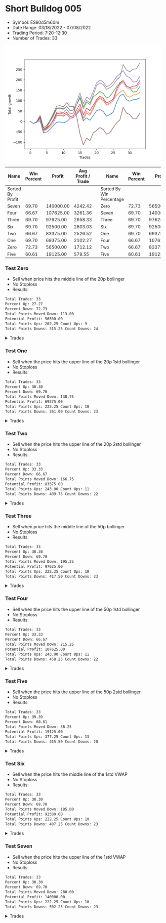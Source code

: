 # Short Bulldog 005 
- Symbol: ES90d5m60m
- Date Range: 03/18/2022 - 07/08/2022
- Trading Period: 7:20-12:30
- Number of Trades: 33

![Plot](ShortBulldog005ES90d5m60m.png)

| Name | Win Percent | Profit | Avg Profit / Trade |     | Name | Win Percent | Profit | Avg Profit / Trade |
| ---- | ----------- | ------ | ------------------ | --- | ---- | ----------- | ------ | ------------------ |
| Sorted By <br> Profit | | | | | Sorted By <br> Win Percentage ||||
| Seven | 69.70 | 140000.00 | 4242.42 |     | Zero | 72.73 | 56500.00 | 1712.12 |
| Four | 66.67 | 107625.00 | 3261.36 |     | Seven | 69.70 | 140000.00 | 4242.42 |
| Three | 69.70 | 97625.00 | 2958.33 |     | Three | 69.70 | 97625.00 | 2958.33 |
| Six | 69.70 | 92500.00 | 2803.03 |     | Six | 69.70 | 92500.00 | 2803.03 |
| Two | 66.67 | 83375.00 | 2526.52 |     | One | 69.70 | 69375.00 | 2102.27 |
| One | 69.70 | 69375.00 | 2102.27 |     | Four | 66.67 | 107625.00 | 3261.36 |
| Zero | 72.73 | 56500.00 | 1712.12 |     | Two | 66.67 | 83375.00 | 2526.52 |
| Five | 60.61 | 19125.00 | 579.55 |     | Five | 60.61 | 19125.00 | 579.55 |

### Test Zero
* Sell when price hits the middle line of the 20p bollinger
* No Stoploss
* Results:
```
Total Trades: 33
Percent Up: 27.27
Percent Down: 72.73
Total Points Moved Down: 113.00
Potential Profit: 56500.00
Total Points Ups: 202.25 Count Ups: 9
Total Points Downs: 315.25 Count Downs: 24
```

<details><summary>Trades</summary>

<code>In: 2022-03-24 08:05:00		Out: 2022-03-24 09:05:55		Total Position Time: 60:55		Total Move Down: -10.25		Total to Date: -10.25</code> <br />
<code>In: 2022-03-24 08:30:00		Out: 2022-03-24 09:17:15		Total Position Time: 47:15		Total Move Down: 6.25		Total to Date: -4.00</code> <br />
<code>In: 2022-03-25 07:25:00		Out: 2022-03-25 08:01:45		Total Position Time: 36:45		Total Move Down: 7.00		Total to Date: 3.00</code> <br />
<code>In: 2022-03-28 12:00:00		Out: 2022-03-29 06:30:55		Total Position Time: 1110:55		Total Move Down: -58.25		Total to Date: -55.25</code> <br />
<code>In: 2022-03-29 12:10:00		Out: 2022-03-29 12:53:35		Total Position Time: 43:35		Total Move Down: 3.75		Total to Date: -51.50</code> <br />
<code>In: 2022-04-06 10:50:00		Out: 2022-04-06 11:00:10		Total Position Time: 10:10		Total Move Down: 13.25		Total to Date: -38.25</code> <br />
<code>In: 2022-04-06 11:05:00		Out: 2022-04-06 11:08:10		Total Position Time: 03:10		Total Move Down: 18.50		Total to Date: -19.75</code> <br />
<code>In: 2022-04-07 12:15:00		Out: 2022-04-07 12:55:25		Total Position Time: 40:25		Total Move Down: 15.50		Total to Date: -4.25</code> <br />
<code>In: 2022-04-08 08:05:00		Out: 2022-04-08 09:05:55		Total Position Time: 60:55		Total Move Down: 1.50		Total to Date: -2.75</code> <br />
<code>In: 2022-04-13 08:05:00		Out: 2022-04-13 09:05:55		Total Position Time: 60:55		Total Move Down: -4.50		Total to Date: -7.25</code> <br />
<code>In: 2022-04-20 10:45:00		Out: 2022-04-20 11:13:25		Total Position Time: 28:25		Total Move Down: 5.75		Total to Date: -1.50</code> <br />
<code>In: 2022-04-25 11:35:00		Out: 2022-04-25 12:07:15		Total Position Time: 32:15		Total Move Down: 16.00		Total to Date: 14.50</code> <br />
<code>In: 2022-05-04 09:40:00		Out: 2022-05-04 10:37:25		Total Position Time: 57:25		Total Move Down: 6.00		Total to Date: 20.50</code> <br />
<code>In: 2022-05-04 11:05:00		Out: 2022-05-04 11:07:15		Total Position Time: 02:15		Total Move Down: 14.00		Total to Date: 34.50</code> <br />
<code>In: 2022-05-04 11:30:00		Out: 2022-05-04 11:31:10		Total Position Time: 01:10		Total Move Down: 19.00		Total to Date: 53.50</code> <br />
<code>In: 2022-05-04 11:55:00		Out: 2022-05-04 12:55:55		Total Position Time: 60:55		Total Move Down: -51.00		Total to Date: 2.50</code> <br />
<code>In: 2022-05-04 12:15:00		Out: 2022-05-05 06:31:05		Total Position Time: 1096:05		Total Move Down: 14.50		Total to Date: 17.00</code> <br />
<code>In: 2022-05-16 10:35:00		Out: 2022-05-16 11:35:55		Total Position Time: 60:55		Total Move Down: -11.75		Total to Date: 5.25</code> <br />
<code>In: 2022-05-19 08:50:00		Out: 2022-05-19 09:21:05		Total Position Time: 31:05		Total Move Down: 22.25		Total to Date: 27.50</code> <br />
<code>In: 2022-05-19 12:05:00		Out: 2022-05-19 12:18:20		Total Position Time: 13:20		Total Move Down: 23.50		Total to Date: 51.00</code> <br />
<code>In: 2022-05-24 10:55:00		Out: 2022-05-24 11:48:35		Total Position Time: 53:35		Total Move Down: 6.25		Total to Date: 57.25</code> <br />
<code>In: 2022-05-25 11:35:00		Out: 2022-05-25 12:35:55		Total Position Time: 60:55		Total Move Down: -9.25		Total to Date: 48.00</code> <br />
<code>In: 2022-05-27 12:10:00		Out: 2022-05-27 13:40:55		Total Position Time: 90:55		Total Move Down: -23.00		Total to Date: 25.00</code> <br />
<code>In: 2022-05-31 09:05:00		Out: 2022-05-31 10:05:55		Total Position Time: 60:55		Total Move Down: 8.00		Total to Date: 33.00</code> <br />
<code>In: 2022-06-15 11:00:00		Out: 2022-06-15 11:01:15		Total Position Time: 01:15		Total Move Down: 11.00		Total to Date: 44.00</code> <br />
<code>In: 2022-06-15 11:45:00		Out: 2022-06-15 11:58:05		Total Position Time: 13:05		Total Move Down: 46.75		Total to Date: 90.75</code> <br />
<code>In: 2022-06-15 11:50:00		Out: 2022-06-15 11:58:05		Total Position Time: 08:05		Total Move Down: 32.00		Total to Date: 122.75</code> <br />
<code>In: 2022-06-21 12:05:00		Out: 2022-06-21 12:35:35		Total Position Time: 30:35		Total Move Down: 8.00		Total to Date: 130.75</code> <br />
<code>In: 2022-07-05 10:40:00		Out: 2022-07-05 11:40:55		Total Position Time: 60:55		Total Move Down: -26.50		Total to Date: 104.25</code> <br />
<code>In: 2022-07-05 11:40:00		Out: 2022-07-05 12:40:55		Total Position Time: 60:55		Total Move Down: -7.75		Total to Date: 96.50</code> <br />
<code>In: 2022-07-06 11:00:00		Out: 2022-07-06 11:02:25		Total Position Time: 02:25		Total Move Down: 7.00		Total to Date: 103.50</code> <br />
<code>In: 2022-07-06 11:45:00		Out: 2022-07-06 12:45:55		Total Position Time: 60:55		Total Move Down: 2.00		Total to Date: 105.50</code> <br />
<code>In: 2022-07-07 12:20:00		Out: 2022-07-07 12:38:25		Total Position Time: 18:25		Total Move Down: 7.50		Total to Date: 113.00</code> <br />


</details>

### Test One
* Sell when the price hits the upper line of the 20p 1std bollinger
* No Stoploss
* Results:
```
Total Trades: 33
Percent Up: 30.30
Percent Down: 69.70
Total Points Moved Down: 138.75
Potential Profit: 69375.00
Total Points Ups: 222.25 Count Ups: 10
Total Points Downs: 361.00 Count Downs: 23
```

<details><summary>Trades</summary>

<code>In: 2022-03-24 08:05:00		Out: 2022-03-24 09:05:55		Total Position Time: 60:55		Total Move Down: -10.25		Total to Date: -10.25</code> <br />
<code>In: 2022-03-24 08:30:00		Out: 2022-03-24 09:30:55		Total Position Time: 60:55		Total Move Down: 9.25		Total to Date: -1.00</code> <br />
<code>In: 2022-03-25 07:25:00		Out: 2022-03-25 08:09:20		Total Position Time: 44:20		Total Move Down: 15.50		Total to Date: 14.50</code> <br />
<code>In: 2022-03-28 12:00:00		Out: 2022-03-29 06:30:55		Total Position Time: 1110:55		Total Move Down: -58.25		Total to Date: -43.75</code> <br />
<code>In: 2022-03-29 12:10:00		Out: 2022-03-30 06:36:15		Total Position Time: 1106:15		Total Move Down: 6.50		Total to Date: -37.25</code> <br />
<code>In: 2022-04-06 10:50:00		Out: 2022-04-06 11:09:45		Total Position Time: 19:45		Total Move Down: 17.75		Total to Date: -19.50</code> <br />
<code>In: 2022-04-06 11:05:00		Out: 2022-04-06 11:09:45		Total Position Time: 04:45		Total Move Down: 24.75		Total to Date: 5.25</code> <br />
<code>In: 2022-04-07 12:15:00		Out: 2022-04-08 06:31:00		Total Position Time: 1096:00		Total Move Down: 24.50		Total to Date: 29.75</code> <br />
<code>In: 2022-04-08 08:05:00		Out: 2022-04-08 09:05:55		Total Position Time: 60:55		Total Move Down: 1.50		Total to Date: 31.25</code> <br />
<code>In: 2022-04-13 08:05:00		Out: 2022-04-13 09:05:55		Total Position Time: 60:55		Total Move Down: -4.50		Total to Date: 26.75</code> <br />
<code>In: 2022-04-20 10:45:00		Out: 2022-04-20 11:17:15		Total Position Time: 32:15		Total Move Down: 8.75		Total to Date: 35.50</code> <br />
<code>In: 2022-04-25 11:35:00		Out: 2022-04-25 12:35:55		Total Position Time: 60:55		Total Move Down: -20.00		Total to Date: 15.50</code> <br />
<code>In: 2022-05-04 09:40:00		Out: 2022-05-04 10:40:55		Total Position Time: 60:55		Total Move Down: 3.00		Total to Date: 18.50</code> <br />
<code>In: 2022-05-04 11:05:00		Out: 2022-05-04 11:07:20		Total Position Time: 02:20		Total Move Down: 18.00		Total to Date: 36.50</code> <br />
<code>In: 2022-05-04 11:30:00		Out: 2022-05-04 11:31:20		Total Position Time: 01:20		Total Move Down: 23.00		Total to Date: 59.50</code> <br />
<code>In: 2022-05-04 11:55:00		Out: 2022-05-04 12:55:55		Total Position Time: 60:55		Total Move Down: -51.00		Total to Date: 8.50</code> <br />
<code>In: 2022-05-04 12:15:00		Out: 2022-05-05 06:45:55		Total Position Time: 1110:55		Total Move Down: 31.75		Total to Date: 40.25</code> <br />
<code>In: 2022-05-16 10:35:00		Out: 2022-05-16 11:35:55		Total Position Time: 60:55		Total Move Down: -11.75		Total to Date: 28.50</code> <br />
<code>In: 2022-05-19 08:50:00		Out: 2022-05-19 09:40:30		Total Position Time: 50:30		Total Move Down: 30.75		Total to Date: 59.25</code> <br />
<code>In: 2022-05-19 12:05:00		Out: 2022-05-19 12:24:50		Total Position Time: 19:50		Total Move Down: 34.75		Total to Date: 94.00</code> <br />
<code>In: 2022-05-24 10:55:00		Out: 2022-05-24 11:55:10		Total Position Time: 60:10		Total Move Down: 15.25		Total to Date: 109.25</code> <br />
<code>In: 2022-05-25 11:35:00		Out: 2022-05-25 12:35:55		Total Position Time: 60:55		Total Move Down: -9.25		Total to Date: 100.00</code> <br />
<code>In: 2022-05-27 12:10:00		Out: 2022-05-27 13:40:55		Total Position Time: 90:55		Total Move Down: -23.00		Total to Date: 77.00</code> <br />
<code>In: 2022-05-31 09:05:00		Out: 2022-05-31 10:05:55		Total Position Time: 60:55		Total Move Down: 8.00		Total to Date: 85.00</code> <br />
<code>In: 2022-06-15 11:00:00		Out: 2022-06-15 11:01:25		Total Position Time: 01:25		Total Move Down: 16.75		Total to Date: 101.75</code> <br />
<code>In: 2022-06-15 11:45:00		Out: 2022-06-15 12:45:55		Total Position Time: 60:55		Total Move Down: 23.50		Total to Date: 125.25</code> <br />
<code>In: 2022-06-15 11:50:00		Out: 2022-06-15 12:50:55		Total Position Time: 60:55		Total Move Down: 14.00		Total to Date: 139.25</code> <br />
<code>In: 2022-06-21 12:05:00		Out: 2022-06-21 12:55:25		Total Position Time: 50:25		Total Move Down: 10.25		Total to Date: 149.50</code> <br />
<code>In: 2022-07-05 10:40:00		Out: 2022-07-05 11:40:55		Total Position Time: 60:55		Total Move Down: -26.50		Total to Date: 123.00</code> <br />
<code>In: 2022-07-05 11:40:00		Out: 2022-07-05 12:40:55		Total Position Time: 60:55		Total Move Down: -7.75		Total to Date: 115.25</code> <br />
<code>In: 2022-07-06 11:00:00		Out: 2022-07-06 11:12:15		Total Position Time: 12:15		Total Move Down: 11.25		Total to Date: 126.50</code> <br />
<code>In: 2022-07-06 11:45:00		Out: 2022-07-06 12:45:55		Total Position Time: 60:55		Total Move Down: 2.00		Total to Date: 128.50</code> <br />
<code>In: 2022-07-07 12:20:00		Out: 2022-07-07 12:46:35		Total Position Time: 26:35		Total Move Down: 10.25		Total to Date: 138.75</code> <br />


</details>

### Test Two
* Sell when the price hits the upper line of the 20p 2std bollinger
* No Stoploss
* Results:
```
Total Trades: 33
Percent Up: 33.33
Percent Down: 66.67
Total Points Moved Down: 166.75
Potential Profit: 83375.00
Total Points Ups: 243.00 Count Ups: 11
Total Points Downs: 409.75 Count Downs: 22
```

<details><summary>Trades</summary>

<code>In: 2022-03-24 08:05:00		Out: 2022-03-24 09:05:55		Total Position Time: 60:55		Total Move Down: -10.25		Total to Date: -10.25</code> <br />
<code>In: 2022-03-24 08:30:00		Out: 2022-03-24 09:30:55		Total Position Time: 60:55		Total Move Down: 9.25		Total to Date: -1.00</code> <br />
<code>In: 2022-03-25 07:25:00		Out: 2022-03-25 08:10:45		Total Position Time: 45:45		Total Move Down: 21.25		Total to Date: 20.25</code> <br />
<code>In: 2022-03-28 12:00:00		Out: 2022-03-29 06:30:55		Total Position Time: 1110:55		Total Move Down: -58.25		Total to Date: -38.00</code> <br />
<code>In: 2022-03-29 12:10:00		Out: 2022-03-30 06:38:10		Total Position Time: 1108:10		Total Move Down: 10.75		Total to Date: -27.25</code> <br />
<code>In: 2022-04-06 10:50:00		Out: 2022-04-06 11:15:15		Total Position Time: 25:15		Total Move Down: 26.25		Total to Date: -1.00</code> <br />
<code>In: 2022-04-06 11:05:00		Out: 2022-04-06 11:15:15		Total Position Time: 10:15		Total Move Down: 33.25		Total to Date: 32.25</code> <br />
<code>In: 2022-04-07 12:15:00		Out: 2022-04-08 06:36:05		Total Position Time: 1101:05		Total Move Down: 31.25		Total to Date: 63.50</code> <br />
<code>In: 2022-04-08 08:05:00		Out: 2022-04-08 09:05:55		Total Position Time: 60:55		Total Move Down: 1.50		Total to Date: 65.00</code> <br />
<code>In: 2022-04-13 08:05:00		Out: 2022-04-13 09:05:55		Total Position Time: 60:55		Total Move Down: -4.50		Total to Date: 60.50</code> <br />
<code>In: 2022-04-20 10:45:00		Out: 2022-04-20 11:19:15		Total Position Time: 34:15		Total Move Down: 11.50		Total to Date: 72.00</code> <br />
<code>In: 2022-04-25 11:35:00		Out: 2022-04-25 12:35:55		Total Position Time: 60:55		Total Move Down: -20.00		Total to Date: 52.00</code> <br />
<code>In: 2022-05-04 09:40:00		Out: 2022-05-04 10:40:55		Total Position Time: 60:55		Total Move Down: 3.00		Total to Date: 55.00</code> <br />
<code>In: 2022-05-04 11:05:00		Out: 2022-05-04 11:07:40		Total Position Time: 02:40		Total Move Down: 24.50		Total to Date: 79.50</code> <br />
<code>In: 2022-05-04 11:30:00		Out: 2022-05-04 11:32:25		Total Position Time: 02:25		Total Move Down: 32.25		Total to Date: 111.75</code> <br />
<code>In: 2022-05-04 11:55:00		Out: 2022-05-04 12:55:55		Total Position Time: 60:55		Total Move Down: -51.00		Total to Date: 60.75</code> <br />
<code>In: 2022-05-04 12:15:00		Out: 2022-05-05 06:45:55		Total Position Time: 1110:55		Total Move Down: 31.75		Total to Date: 92.50</code> <br />
<code>In: 2022-05-16 10:35:00		Out: 2022-05-16 11:35:55		Total Position Time: 60:55		Total Move Down: -11.75		Total to Date: 80.75</code> <br />
<code>In: 2022-05-19 08:50:00		Out: 2022-05-19 09:50:55		Total Position Time: 60:55		Total Move Down: 36.50		Total to Date: 117.25</code> <br />
<code>In: 2022-05-19 12:05:00		Out: 2022-05-20 06:35:55		Total Position Time: 1110:55		Total Move Down: 12.25		Total to Date: 129.50</code> <br />
<code>In: 2022-05-24 10:55:00		Out: 2022-05-24 11:55:55		Total Position Time: 60:55		Total Move Down: 14.00		Total to Date: 143.50</code> <br />
<code>In: 2022-05-25 11:35:00		Out: 2022-05-25 12:35:55		Total Position Time: 60:55		Total Move Down: -9.25		Total to Date: 134.25</code> <br />
<code>In: 2022-05-27 12:10:00		Out: 2022-05-27 13:40:55		Total Position Time: 90:55		Total Move Down: -23.00		Total to Date: 111.25</code> <br />
<code>In: 2022-05-31 09:05:00		Out: 2022-05-31 10:05:55		Total Position Time: 60:55		Total Move Down: 8.00		Total to Date: 119.25</code> <br />
<code>In: 2022-06-15 11:00:00		Out: 2022-06-15 11:01:40		Total Position Time: 01:40		Total Move Down: 23.50		Total to Date: 142.75</code> <br />
<code>In: 2022-06-15 11:45:00		Out: 2022-06-15 12:45:55		Total Position Time: 60:55		Total Move Down: 23.50		Total to Date: 166.25</code> <br />
<code>In: 2022-06-15 11:50:00		Out: 2022-06-15 12:50:55		Total Position Time: 60:55		Total Move Down: 14.00		Total to Date: 180.25</code> <br />
<code>In: 2022-06-21 12:05:00		Out: 2022-06-21 12:57:50		Total Position Time: 52:50		Total Move Down: 15.25		Total to Date: 195.50</code> <br />
<code>In: 2022-07-05 10:40:00		Out: 2022-07-05 11:40:55		Total Position Time: 60:55		Total Move Down: -26.50		Total to Date: 169.00</code> <br />
<code>In: 2022-07-05 11:40:00		Out: 2022-07-05 12:40:55		Total Position Time: 60:55		Total Move Down: -7.75		Total to Date: 161.25</code> <br />
<code>In: 2022-07-06 11:00:00		Out: 2022-07-06 12:00:55		Total Position Time: 60:55		Total Move Down: -20.75		Total to Date: 140.50</code> <br />
<code>In: 2022-07-06 11:45:00		Out: 2022-07-06 12:45:55		Total Position Time: 60:55		Total Move Down: 2.00		Total to Date: 142.50</code> <br />
<code>In: 2022-07-07 12:20:00		Out: 2022-07-08 06:30:05		Total Position Time: 1090:05		Total Move Down: 24.25		Total to Date: 166.75</code> <br />


</details>

### Test Three
* Sell when price hits the middle line of the 50p bollinger
* No Stoploss
* Results:
```
Total Trades: 33
Percent Up: 30.30
Percent Down: 69.70
Total Points Moved Down: 195.25
Potential Profit: 97625.00
Total Points Ups: 222.25 Count Ups: 10
Total Points Downs: 417.50 Count Downs: 23
```

<details><summary>Trades</summary>

<code>In: 2022-03-24 08:05:00		Out: 2022-03-24 09:05:55		Total Position Time: 60:55		Total Move Down: -10.25		Total to Date: -10.25</code> <br />
<code>In: 2022-03-24 08:30:00		Out: 2022-03-24 09:30:55		Total Position Time: 60:55		Total Move Down: 9.25		Total to Date: -1.00</code> <br />
<code>In: 2022-03-25 07:25:00		Out: 2022-03-25 08:10:15		Total Position Time: 45:15		Total Move Down: 19.50		Total to Date: 18.50</code> <br />
<code>In: 2022-03-28 12:00:00		Out: 2022-03-29 06:30:55		Total Position Time: 1110:55		Total Move Down: -58.25		Total to Date: -39.75</code> <br />
<code>In: 2022-03-29 12:10:00		Out: 2022-03-30 06:40:55		Total Position Time: 1110:55		Total Move Down: 10.00		Total to Date: -29.75</code> <br />
<code>In: 2022-04-06 10:50:00		Out: 2022-04-06 11:08:35		Total Position Time: 18:35		Total Move Down: 13.25		Total to Date: -16.50</code> <br />
<code>In: 2022-04-06 11:05:00		Out: 2022-04-06 11:08:35		Total Position Time: 03:35		Total Move Down: 20.25		Total to Date: 3.75</code> <br />
<code>In: 2022-04-07 12:15:00		Out: 2022-04-08 06:40:30		Total Position Time: 1105:30		Total Move Down: 34.00		Total to Date: 37.75</code> <br />
<code>In: 2022-04-08 08:05:00		Out: 2022-04-08 09:05:55		Total Position Time: 60:55		Total Move Down: 1.50		Total to Date: 39.25</code> <br />
<code>In: 2022-04-13 08:05:00		Out: 2022-04-13 09:05:55		Total Position Time: 60:55		Total Move Down: -4.50		Total to Date: 34.75</code> <br />
<code>In: 2022-04-20 10:45:00		Out: 2022-04-20 11:17:15		Total Position Time: 32:15		Total Move Down: 8.75		Total to Date: 43.50</code> <br />
<code>In: 2022-04-25 11:35:00		Out: 2022-04-25 12:35:55		Total Position Time: 60:55		Total Move Down: -20.00		Total to Date: 23.50</code> <br />
<code>In: 2022-05-04 09:40:00		Out: 2022-05-04 10:40:55		Total Position Time: 60:55		Total Move Down: 3.00		Total to Date: 26.50</code> <br />
<code>In: 2022-05-04 11:05:00		Out: 2022-05-04 11:20:50		Total Position Time: 15:50		Total Move Down: 30.25		Total to Date: 56.75</code> <br />
<code>In: 2022-05-04 11:30:00		Out: 2022-05-04 11:31:40		Total Position Time: 01:40		Total Move Down: 26.00		Total to Date: 82.75</code> <br />
<code>In: 2022-05-04 11:55:00		Out: 2022-05-04 12:55:55		Total Position Time: 60:55		Total Move Down: -51.00		Total to Date: 31.75</code> <br />
<code>In: 2022-05-04 12:15:00		Out: 2022-05-05 06:45:55		Total Position Time: 1110:55		Total Move Down: 31.75		Total to Date: 63.50</code> <br />
<code>In: 2022-05-16 10:35:00		Out: 2022-05-16 11:35:55		Total Position Time: 60:55		Total Move Down: -11.75		Total to Date: 51.75</code> <br />
<code>In: 2022-05-19 08:50:00		Out: 2022-05-19 09:37:05		Total Position Time: 47:05		Total Move Down: 25.75		Total to Date: 77.50</code> <br />
<code>In: 2022-05-19 12:05:00		Out: 2022-05-19 12:21:15		Total Position Time: 16:15		Total Move Down: 27.50		Total to Date: 105.00</code> <br />
<code>In: 2022-05-24 10:55:00		Out: 2022-05-24 11:55:10		Total Position Time: 60:10		Total Move Down: 15.25		Total to Date: 120.25</code> <br />
<code>In: 2022-05-25 11:35:00		Out: 2022-05-25 12:35:55		Total Position Time: 60:55		Total Move Down: -9.25		Total to Date: 111.00</code> <br />
<code>In: 2022-05-27 12:10:00		Out: 2022-05-27 13:40:55		Total Position Time: 90:55		Total Move Down: -23.00		Total to Date: 88.00</code> <br />
<code>In: 2022-05-31 09:05:00		Out: 2022-05-31 10:05:55		Total Position Time: 60:55		Total Move Down: 8.00		Total to Date: 96.00</code> <br />
<code>In: 2022-06-15 11:00:00		Out: 2022-06-15 11:01:15		Total Position Time: 01:15		Total Move Down: 11.00		Total to Date: 107.00</code> <br />
<code>In: 2022-06-15 11:45:00		Out: 2022-06-15 11:58:05		Total Position Time: 13:05		Total Move Down: 46.75		Total to Date: 153.75</code> <br />
<code>In: 2022-06-15 11:50:00		Out: 2022-06-15 11:58:05		Total Position Time: 08:05		Total Move Down: 32.00		Total to Date: 185.75</code> <br />
<code>In: 2022-06-21 12:05:00		Out: 2022-06-21 12:55:25		Total Position Time: 50:25		Total Move Down: 10.25		Total to Date: 196.00</code> <br />
<code>In: 2022-07-05 10:40:00		Out: 2022-07-05 11:40:55		Total Position Time: 60:55		Total Move Down: -26.50		Total to Date: 169.50</code> <br />
<code>In: 2022-07-05 11:40:00		Out: 2022-07-05 12:40:55		Total Position Time: 60:55		Total Move Down: -7.75		Total to Date: 161.75</code> <br />
<code>In: 2022-07-06 11:00:00		Out: 2022-07-06 11:11:50		Total Position Time: 11:50		Total Move Down: 7.25		Total to Date: 169.00</code> <br />
<code>In: 2022-07-06 11:45:00		Out: 2022-07-06 12:45:55		Total Position Time: 60:55		Total Move Down: 2.00		Total to Date: 171.00</code> <br />
<code>In: 2022-07-07 12:20:00		Out: 2022-07-08 06:30:05		Total Position Time: 1090:05		Total Move Down: 24.25		Total to Date: 195.25</code> <br />


</details>

### Test Four
* Sell when the price hits the upper line of the 50p 1std bollinger
* No Stoploss
* Results:
```
Total Trades: 33
Percent Up: 33.33
Percent Down: 66.67
Total Points Moved Down: 215.25
Potential Profit: 107625.00
Total Points Ups: 243.00 Count Ups: 11
Total Points Downs: 458.25 Count Downs: 22
```

<details><summary>Trades</summary>

<code>In: 2022-03-24 08:05:00		Out: 2022-03-24 09:05:55		Total Position Time: 60:55		Total Move Down: -10.25		Total to Date: -10.25</code> <br />
<code>In: 2022-03-24 08:30:00		Out: 2022-03-24 09:30:55		Total Position Time: 60:55		Total Move Down: 9.25		Total to Date: -1.00</code> <br />
<code>In: 2022-03-25 07:25:00		Out: 2022-03-25 08:25:55		Total Position Time: 60:55		Total Move Down: 29.00		Total to Date: 28.00</code> <br />
<code>In: 2022-03-28 12:00:00		Out: 2022-03-29 06:30:55		Total Position Time: 1110:55		Total Move Down: -58.25		Total to Date: -30.25</code> <br />
<code>In: 2022-03-29 12:10:00		Out: 2022-03-30 06:40:55		Total Position Time: 1110:55		Total Move Down: 10.00		Total to Date: -20.25</code> <br />
<code>In: 2022-04-06 10:50:00		Out: 2022-04-06 11:11:20		Total Position Time: 21:20		Total Move Down: 19.25		Total to Date: -1.00</code> <br />
<code>In: 2022-04-06 11:05:00		Out: 2022-04-06 11:11:20		Total Position Time: 06:20		Total Move Down: 26.25		Total to Date: 25.25</code> <br />
<code>In: 2022-04-07 12:15:00		Out: 2022-04-08 06:45:55		Total Position Time: 1110:55		Total Move Down: 35.75		Total to Date: 61.00</code> <br />
<code>In: 2022-04-08 08:05:00		Out: 2022-04-08 09:05:55		Total Position Time: 60:55		Total Move Down: 1.50		Total to Date: 62.50</code> <br />
<code>In: 2022-04-13 08:05:00		Out: 2022-04-13 09:05:55		Total Position Time: 60:55		Total Move Down: -4.50		Total to Date: 58.00</code> <br />
<code>In: 2022-04-20 10:45:00		Out: 2022-04-20 11:21:05		Total Position Time: 36:05		Total Move Down: 13.50		Total to Date: 71.50</code> <br />
<code>In: 2022-04-25 11:35:00		Out: 2022-04-25 12:35:55		Total Position Time: 60:55		Total Move Down: -20.00		Total to Date: 51.50</code> <br />
<code>In: 2022-05-04 09:40:00		Out: 2022-05-04 10:40:55		Total Position Time: 60:55		Total Move Down: 3.00		Total to Date: 54.50</code> <br />
<code>In: 2022-05-04 11:05:00		Out: 2022-05-04 11:34:10		Total Position Time: 29:10		Total Move Down: 41.75		Total to Date: 96.25</code> <br />
<code>In: 2022-05-04 11:30:00		Out: 2022-05-04 11:34:10		Total Position Time: 04:10		Total Move Down: 40.00		Total to Date: 136.25</code> <br />
<code>In: 2022-05-04 11:55:00		Out: 2022-05-04 12:55:55		Total Position Time: 60:55		Total Move Down: -51.00		Total to Date: 85.25</code> <br />
<code>In: 2022-05-04 12:15:00		Out: 2022-05-05 06:45:55		Total Position Time: 1110:55		Total Move Down: 31.75		Total to Date: 117.00</code> <br />
<code>In: 2022-05-16 10:35:00		Out: 2022-05-16 11:35:55		Total Position Time: 60:55		Total Move Down: -11.75		Total to Date: 105.25</code> <br />
<code>In: 2022-05-19 08:50:00		Out: 2022-05-19 09:45:45		Total Position Time: 55:45		Total Move Down: 38.50		Total to Date: 143.75</code> <br />
<code>In: 2022-05-19 12:05:00		Out: 2022-05-19 12:30:05		Total Position Time: 25:05		Total Move Down: 40.50		Total to Date: 184.25</code> <br />
<code>In: 2022-05-24 10:55:00		Out: 2022-05-24 11:55:55		Total Position Time: 60:55		Total Move Down: 14.00		Total to Date: 198.25</code> <br />
<code>In: 2022-05-25 11:35:00		Out: 2022-05-25 12:35:55		Total Position Time: 60:55		Total Move Down: -9.25		Total to Date: 189.00</code> <br />
<code>In: 2022-05-27 12:10:00		Out: 2022-05-27 13:40:55		Total Position Time: 90:55		Total Move Down: -23.00		Total to Date: 166.00</code> <br />
<code>In: 2022-05-31 09:05:00		Out: 2022-05-31 10:05:55		Total Position Time: 60:55		Total Move Down: 8.00		Total to Date: 174.00</code> <br />
<code>In: 2022-06-15 11:00:00		Out: 2022-06-15 11:01:25		Total Position Time: 01:25		Total Move Down: 16.75		Total to Date: 190.75</code> <br />
<code>In: 2022-06-15 11:45:00		Out: 2022-06-15 12:45:55		Total Position Time: 60:55		Total Move Down: 23.50		Total to Date: 214.25</code> <br />
<code>In: 2022-06-15 11:50:00		Out: 2022-06-15 12:50:55		Total Position Time: 60:55		Total Move Down: 14.00		Total to Date: 228.25</code> <br />
<code>In: 2022-06-21 12:05:00		Out: 2022-06-21 12:58:20		Total Position Time: 53:20		Total Move Down: 15.75		Total to Date: 244.00</code> <br />
<code>In: 2022-07-05 10:40:00		Out: 2022-07-05 11:40:55		Total Position Time: 60:55		Total Move Down: -26.50		Total to Date: 217.50</code> <br />
<code>In: 2022-07-05 11:40:00		Out: 2022-07-05 12:40:55		Total Position Time: 60:55		Total Move Down: -7.75		Total to Date: 209.75</code> <br />
<code>In: 2022-07-06 11:00:00		Out: 2022-07-06 12:00:55		Total Position Time: 60:55		Total Move Down: -20.75		Total to Date: 189.00</code> <br />
<code>In: 2022-07-06 11:45:00		Out: 2022-07-06 12:45:55		Total Position Time: 60:55		Total Move Down: 2.00		Total to Date: 191.00</code> <br />
<code>In: 2022-07-07 12:20:00		Out: 2022-07-08 06:30:05		Total Position Time: 1090:05		Total Move Down: 24.25		Total to Date: 215.25</code> <br />


</details>

### Test Five
* Sell when the price hits the upper line of the 50p 2std bollinger
* No Stoploss
* Results:
```
Total Trades: 33
Percent Up: 39.39
Percent Down: 60.61
Total Points Moved Down: 38.25
Potential Profit: 19125.00
Total Points Ups: 377.25 Count Ups: 13
Total Points Downs: 415.50 Count Downs: 20
```

<details><summary>Trades</summary>

<code>In: 2022-03-24 08:05:00		Out: 2022-03-24 09:05:55		Total Position Time: 60:55		Total Move Down: -10.25		Total to Date: -10.25</code> <br />
<code>In: 2022-03-24 08:30:00		Out: 2022-03-24 09:30:55		Total Position Time: 60:55		Total Move Down: 9.25		Total to Date: -1.00</code> <br />
<code>In: 2022-03-25 07:25:00		Out: 2022-03-25 08:25:55		Total Position Time: 60:55		Total Move Down: 29.00		Total to Date: 28.00</code> <br />
<code>In: 2022-03-28 12:00:00		Out: 2022-03-29 06:30:55		Total Position Time: 1110:55		Total Move Down: -58.25		Total to Date: -30.25</code> <br />
<code>In: 2022-03-29 12:10:00		Out: 2022-03-30 06:40:55		Total Position Time: 1110:55		Total Move Down: 10.00		Total to Date: -20.25</code> <br />
<code>In: 2022-04-06 10:50:00		Out: 2022-04-06 11:15:05		Total Position Time: 25:05		Total Move Down: 25.50		Total to Date: 5.25</code> <br />
<code>In: 2022-04-06 11:05:00		Out: 2022-04-06 11:15:05		Total Position Time: 10:05		Total Move Down: 32.50		Total to Date: 37.75</code> <br />
<code>In: 2022-04-07 12:15:00		Out: 2022-04-08 06:45:55		Total Position Time: 1110:55		Total Move Down: 35.75		Total to Date: 73.50</code> <br />
<code>In: 2022-04-08 08:05:00		Out: 2022-04-08 09:05:55		Total Position Time: 60:55		Total Move Down: 1.50		Total to Date: 75.00</code> <br />
<code>In: 2022-04-13 08:05:00		Out: 2022-04-13 09:05:55		Total Position Time: 60:55		Total Move Down: -4.50		Total to Date: 70.50</code> <br />
<code>In: 2022-04-20 10:45:00		Out: 2022-04-20 11:35:45		Total Position Time: 50:45		Total Move Down: 19.25		Total to Date: 89.75</code> <br />
<code>In: 2022-04-25 11:35:00		Out: 2022-04-25 12:35:55		Total Position Time: 60:55		Total Move Down: -20.00		Total to Date: 69.75</code> <br />
<code>In: 2022-05-04 09:40:00		Out: 2022-05-04 10:40:55		Total Position Time: 60:55		Total Move Down: 3.00		Total to Date: 72.75</code> <br />
<code>In: 2022-05-04 11:05:00		Out: 2022-05-04 12:05:55		Total Position Time: 60:55		Total Move Down: -50.25		Total to Date: 22.50</code> <br />
<code>In: 2022-05-04 11:30:00		Out: 2022-05-04 12:30:55		Total Position Time: 60:55		Total Move Down: -84.00		Total to Date: -61.50</code> <br />
<code>In: 2022-05-04 11:55:00		Out: 2022-05-04 12:55:55		Total Position Time: 60:55		Total Move Down: -51.00		Total to Date: -112.50</code> <br />
<code>In: 2022-05-04 12:15:00		Out: 2022-05-05 06:45:55		Total Position Time: 1110:55		Total Move Down: 31.75		Total to Date: -80.75</code> <br />
<code>In: 2022-05-16 10:35:00		Out: 2022-05-16 11:35:55		Total Position Time: 60:55		Total Move Down: -11.75		Total to Date: -92.50</code> <br />
<code>In: 2022-05-19 08:50:00		Out: 2022-05-19 09:50:55		Total Position Time: 60:55		Total Move Down: 36.50		Total to Date: -56.00</code> <br />
<code>In: 2022-05-19 12:05:00		Out: 2022-05-20 06:35:55		Total Position Time: 1110:55		Total Move Down: 12.25		Total to Date: -43.75</code> <br />
<code>In: 2022-05-24 10:55:00		Out: 2022-05-24 11:55:55		Total Position Time: 60:55		Total Move Down: 14.00		Total to Date: -29.75</code> <br />
<code>In: 2022-05-25 11:35:00		Out: 2022-05-25 12:35:55		Total Position Time: 60:55		Total Move Down: -9.25		Total to Date: -39.00</code> <br />
<code>In: 2022-05-27 12:10:00		Out: 2022-05-27 13:40:55		Total Position Time: 90:55		Total Move Down: -23.00		Total to Date: -62.00</code> <br />
<code>In: 2022-05-31 09:05:00		Out: 2022-05-31 10:05:55		Total Position Time: 60:55		Total Move Down: 8.00		Total to Date: -54.00</code> <br />
<code>In: 2022-06-15 11:00:00		Out: 2022-06-15 11:01:40		Total Position Time: 01:40		Total Move Down: 23.50		Total to Date: -30.50</code> <br />
<code>In: 2022-06-15 11:45:00		Out: 2022-06-15 12:45:55		Total Position Time: 60:55		Total Move Down: 23.50		Total to Date: -7.00</code> <br />
<code>In: 2022-06-15 11:50:00		Out: 2022-06-15 12:50:55		Total Position Time: 60:55		Total Move Down: 14.00		Total to Date: 7.00</code> <br />
<code>In: 2022-06-21 12:05:00		Out: 2022-06-22 06:30:05		Total Position Time: 1105:05		Total Move Down: 60.00		Total to Date: 67.00</code> <br />
<code>In: 2022-07-05 10:40:00		Out: 2022-07-05 11:40:55		Total Position Time: 60:55		Total Move Down: -26.50		Total to Date: 40.50</code> <br />
<code>In: 2022-07-05 11:40:00		Out: 2022-07-05 12:40:55		Total Position Time: 60:55		Total Move Down: -7.75		Total to Date: 32.75</code> <br />
<code>In: 2022-07-06 11:00:00		Out: 2022-07-06 12:00:55		Total Position Time: 60:55		Total Move Down: -20.75		Total to Date: 12.00</code> <br />
<code>In: 2022-07-06 11:45:00		Out: 2022-07-06 12:45:55		Total Position Time: 60:55		Total Move Down: 2.00		Total to Date: 14.00</code> <br />
<code>In: 2022-07-07 12:20:00		Out: 2022-07-08 06:30:05		Total Position Time: 1090:05		Total Move Down: 24.25		Total to Date: 38.25</code> <br />


</details>

### Test Six
* Sell when the price hits the middle line of the 1std VWAP
* No Stoploss
* Results:
```
Total Trades: 33
Percent Up: 30.30
Percent Down: 69.70
Total Points Moved Down: 185.00
Potential Profit: 92500.00
Total Points Ups: 222.25 Count Ups: 10
Total Points Downs: 407.25 Count Downs: 23
```

<details><summary>Trades</summary>

<code>In: 2022-03-24 08:05:00		Out: 2022-03-24 09:05:55		Total Position Time: 60:55		Total Move Down: -10.25		Total to Date: -10.25</code> <br />
<code>In: 2022-03-24 08:30:00		Out: 2022-03-24 09:30:55		Total Position Time: 60:55		Total Move Down: 9.25		Total to Date: -1.00</code> <br />
<code>In: 2022-03-25 07:25:00		Out: 2022-03-25 08:08:15		Total Position Time: 43:15		Total Move Down: 9.50		Total to Date: 8.50</code> <br />
<code>In: 2022-03-28 12:00:00		Out: 2022-03-29 06:30:55		Total Position Time: 1110:55		Total Move Down: -58.25		Total to Date: -49.75</code> <br />
<code>In: 2022-03-29 12:10:00		Out: 2022-03-30 06:40:55		Total Position Time: 1110:55		Total Move Down: 10.00		Total to Date: -39.75</code> <br />
<code>In: 2022-04-06 10:50:00		Out: 2022-04-06 11:00:10		Total Position Time: 10:10		Total Move Down: 13.25		Total to Date: -26.50</code> <br />
<code>In: 2022-04-06 11:05:00		Out: 2022-04-06 11:08:10		Total Position Time: 03:10		Total Move Down: 18.50		Total to Date: -8.00</code> <br />
<code>In: 2022-04-07 12:15:00		Out: 2022-04-08 06:40:35		Total Position Time: 1105:35		Total Move Down: 35.25		Total to Date: 27.25</code> <br />
<code>In: 2022-04-08 08:05:00		Out: 2022-04-08 09:05:55		Total Position Time: 60:55		Total Move Down: 1.50		Total to Date: 28.75</code> <br />
<code>In: 2022-04-13 08:05:00		Out: 2022-04-13 09:05:55		Total Position Time: 60:55		Total Move Down: -4.50		Total to Date: 24.25</code> <br />
<code>In: 2022-04-20 10:45:00		Out: 2022-04-20 11:18:20		Total Position Time: 33:20		Total Move Down: 9.75		Total to Date: 34.00</code> <br />
<code>In: 2022-04-25 11:35:00		Out: 2022-04-25 12:35:55		Total Position Time: 60:55		Total Move Down: -20.00		Total to Date: 14.00</code> <br />
<code>In: 2022-05-04 09:40:00		Out: 2022-05-04 10:40:55		Total Position Time: 60:55		Total Move Down: 3.00		Total to Date: 17.00</code> <br />
<code>In: 2022-05-04 11:05:00		Out: 2022-05-04 11:20:20		Total Position Time: 15:20		Total Move Down: 26.00		Total to Date: 43.00</code> <br />
<code>In: 2022-05-04 11:30:00		Out: 2022-05-04 11:31:25		Total Position Time: 01:25		Total Move Down: 24.50		Total to Date: 67.50</code> <br />
<code>In: 2022-05-04 11:55:00		Out: 2022-05-04 12:55:55		Total Position Time: 60:55		Total Move Down: -51.00		Total to Date: 16.50</code> <br />
<code>In: 2022-05-04 12:15:00		Out: 2022-05-05 06:45:55		Total Position Time: 1110:55		Total Move Down: 31.75		Total to Date: 48.25</code> <br />
<code>In: 2022-05-16 10:35:00		Out: 2022-05-16 11:35:55		Total Position Time: 60:55		Total Move Down: -11.75		Total to Date: 36.50</code> <br />
<code>In: 2022-05-19 08:50:00		Out: 2022-05-19 09:39:15		Total Position Time: 49:15		Total Move Down: 29.00		Total to Date: 65.50</code> <br />
<code>In: 2022-05-19 12:05:00		Out: 2022-05-19 12:24:45		Total Position Time: 19:45		Total Move Down: 34.00		Total to Date: 99.50</code> <br />
<code>In: 2022-05-24 10:55:00		Out: 2022-05-24 11:55:55		Total Position Time: 60:55		Total Move Down: 14.00		Total to Date: 113.50</code> <br />
<code>In: 2022-05-25 11:35:00		Out: 2022-05-25 12:35:55		Total Position Time: 60:55		Total Move Down: -9.25		Total to Date: 104.25</code> <br />
<code>In: 2022-05-27 12:10:00		Out: 2022-05-27 13:40:55		Total Position Time: 90:55		Total Move Down: -23.00		Total to Date: 81.25</code> <br />
<code>In: 2022-05-31 09:05:00		Out: 2022-05-31 10:05:55		Total Position Time: 60:55		Total Move Down: 8.00		Total to Date: 89.25</code> <br />
<code>In: 2022-06-15 11:00:00		Out: 2022-06-15 11:01:10		Total Position Time: 01:10		Total Move Down: 9.25		Total to Date: 98.50</code> <br />
<code>In: 2022-06-15 11:45:00		Out: 2022-06-15 11:57:55		Total Position Time: 12:55		Total Move Down: 45.50		Total to Date: 144.00</code> <br />
<code>In: 2022-06-15 11:50:00		Out: 2022-06-15 11:57:55		Total Position Time: 07:55		Total Move Down: 30.75		Total to Date: 174.75</code> <br />
<code>In: 2022-06-21 12:05:00		Out: 2022-06-21 12:57:05		Total Position Time: 52:05		Total Move Down: 13.50		Total to Date: 188.25</code> <br />
<code>In: 2022-07-05 10:40:00		Out: 2022-07-05 11:40:55		Total Position Time: 60:55		Total Move Down: -26.50		Total to Date: 161.75</code> <br />
<code>In: 2022-07-05 11:40:00		Out: 2022-07-05 12:40:55		Total Position Time: 60:55		Total Move Down: -7.75		Total to Date: 154.00</code> <br />
<code>In: 2022-07-06 11:00:00		Out: 2022-07-06 11:01:15		Total Position Time: 01:15		Total Move Down: 4.75		Total to Date: 158.75</code> <br />
<code>In: 2022-07-06 11:45:00		Out: 2022-07-06 12:45:55		Total Position Time: 60:55		Total Move Down: 2.00		Total to Date: 160.75</code> <br />
<code>In: 2022-07-07 12:20:00		Out: 2022-07-08 06:30:05		Total Position Time: 1090:05		Total Move Down: 24.25		Total to Date: 185.00</code> <br />


</details>

### Test Seven
* Sell when the price hits the upper line of the 1std VWAP
* No Stoploss
* Results:
```
Total Trades: 33
Percent Up: 30.30
Percent Down: 69.70
Total Points Moved Down: 280.00
Potential Profit: 140000.00
Total Points Ups: 222.25 Count Ups: 10
Total Points Downs: 502.25 Count Downs: 23
```

<details><summary>Trades</summary>

<code>In: 2022-03-24 08:05:00		Out: 2022-03-24 09:05:55		Total Position Time: 60:55		Total Move Down: -10.25		Total to Date: -10.25</code> <br />
<code>In: 2022-03-24 08:30:00		Out: 2022-03-24 09:30:55		Total Position Time: 60:55		Total Move Down: 9.25		Total to Date: -1.00</code> <br />
<code>In: 2022-03-25 07:25:00		Out: 2022-03-25 08:09:20		Total Position Time: 44:20		Total Move Down: 15.50		Total to Date: 14.50</code> <br />
<code>In: 2022-03-28 12:00:00		Out: 2022-03-29 06:30:55		Total Position Time: 1110:55		Total Move Down: -58.25		Total to Date: -43.75</code> <br />
<code>In: 2022-03-29 12:10:00		Out: 2022-03-30 06:40:55		Total Position Time: 1110:55		Total Move Down: 10.00		Total to Date: -33.75</code> <br />
<code>In: 2022-04-06 10:50:00		Out: 2022-04-06 11:09:40		Total Position Time: 19:40		Total Move Down: 17.50		Total to Date: -16.25</code> <br />
<code>In: 2022-04-06 11:05:00		Out: 2022-04-06 11:09:40		Total Position Time: 04:40		Total Move Down: 24.50		Total to Date: 8.25</code> <br />
<code>In: 2022-04-07 12:15:00		Out: 2022-04-08 06:45:55		Total Position Time: 1110:55		Total Move Down: 35.75		Total to Date: 44.00</code> <br />
<code>In: 2022-04-08 08:05:00		Out: 2022-04-08 09:05:55		Total Position Time: 60:55		Total Move Down: 1.50		Total to Date: 45.50</code> <br />
<code>In: 2022-04-13 08:05:00		Out: 2022-04-13 09:05:55		Total Position Time: 60:55		Total Move Down: -4.50		Total to Date: 41.00</code> <br />
<code>In: 2022-04-20 10:45:00		Out: 2022-04-20 11:30:15		Total Position Time: 45:15		Total Move Down: 16.00		Total to Date: 57.00</code> <br />
<code>In: 2022-04-25 11:35:00		Out: 2022-04-25 12:35:55		Total Position Time: 60:55		Total Move Down: -20.00		Total to Date: 37.00</code> <br />
<code>In: 2022-05-04 09:40:00		Out: 2022-05-04 10:40:55		Total Position Time: 60:55		Total Move Down: 3.00		Total to Date: 40.00</code> <br />
<code>In: 2022-05-04 11:05:00		Out: 2022-05-04 11:34:05		Total Position Time: 29:05		Total Move Down: 41.00		Total to Date: 81.00</code> <br />
<code>In: 2022-05-04 11:30:00		Out: 2022-05-04 11:34:05		Total Position Time: 04:05		Total Move Down: 39.25		Total to Date: 120.25</code> <br />
<code>In: 2022-05-04 11:55:00		Out: 2022-05-04 12:55:55		Total Position Time: 60:55		Total Move Down: -51.00		Total to Date: 69.25</code> <br />
<code>In: 2022-05-04 12:15:00		Out: 2022-05-05 06:45:55		Total Position Time: 1110:55		Total Move Down: 31.75		Total to Date: 101.00</code> <br />
<code>In: 2022-05-16 10:35:00		Out: 2022-05-16 11:35:55		Total Position Time: 60:55		Total Move Down: -11.75		Total to Date: 89.25</code> <br />
<code>In: 2022-05-19 08:50:00		Out: 2022-05-19 09:50:55		Total Position Time: 60:55		Total Move Down: 36.50		Total to Date: 125.75</code> <br />
<code>In: 2022-05-19 12:05:00		Out: 2022-05-19 12:42:25		Total Position Time: 37:25		Total Move Down: 46.00		Total to Date: 171.75</code> <br />
<code>In: 2022-05-24 10:55:00		Out: 2022-05-24 11:55:55		Total Position Time: 60:55		Total Move Down: 14.00		Total to Date: 185.75</code> <br />
<code>In: 2022-05-25 11:35:00		Out: 2022-05-25 12:35:55		Total Position Time: 60:55		Total Move Down: -9.25		Total to Date: 176.50</code> <br />
<code>In: 2022-05-27 12:10:00		Out: 2022-05-27 13:40:55		Total Position Time: 90:55		Total Move Down: -23.00		Total to Date: 153.50</code> <br />
<code>In: 2022-05-31 09:05:00		Out: 2022-05-31 10:05:55		Total Position Time: 60:55		Total Move Down: 8.00		Total to Date: 161.50</code> <br />
<code>In: 2022-06-15 11:00:00		Out: 2022-06-15 11:01:20		Total Position Time: 01:20		Total Move Down: 13.75		Total to Date: 175.25</code> <br />
<code>In: 2022-06-15 11:45:00		Out: 2022-06-15 12:45:55		Total Position Time: 60:55		Total Move Down: 23.50		Total to Date: 198.75</code> <br />
<code>In: 2022-06-15 11:50:00		Out: 2022-06-15 12:50:55		Total Position Time: 60:55		Total Move Down: 14.00		Total to Date: 212.75</code> <br />
<code>In: 2022-06-21 12:05:00		Out: 2022-06-22 06:30:05		Total Position Time: 1105:05		Total Move Down: 60.00		Total to Date: 272.75</code> <br />
<code>In: 2022-07-05 10:40:00		Out: 2022-07-05 11:40:55		Total Position Time: 60:55		Total Move Down: -26.50		Total to Date: 246.25</code> <br />
<code>In: 2022-07-05 11:40:00		Out: 2022-07-05 12:40:55		Total Position Time: 60:55		Total Move Down: -7.75		Total to Date: 238.50</code> <br />
<code>In: 2022-07-06 11:00:00		Out: 2022-07-06 11:12:25		Total Position Time: 12:25		Total Move Down: 12.00		Total to Date: 250.50</code> <br />
<code>In: 2022-07-06 11:45:00		Out: 2022-07-06 12:45:55		Total Position Time: 60:55		Total Move Down: 2.00		Total to Date: 252.50</code> <br />
<code>In: 2022-07-07 12:20:00		Out: 2022-07-08 06:49:25		Total Position Time: 1109:25		Total Move Down: 27.50		Total to Date: 280.00</code> <br />


</details>